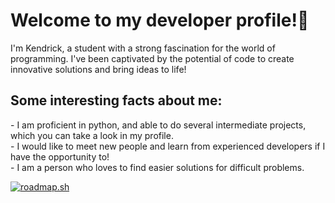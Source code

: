 <h1>Welcome to my developer profile!👋 </h1>

<p>
  I'm Kendrick, a student with a strong fascination for the world of programming. I've been captivated by the potential of code to create innovative solutions and bring ideas to life! 
</p>
<h2>
  Some interesting facts about me:
</h2>
<p>
  - I am proficient in python, and able to do several intermediate projects, which you can take a look in my profile.<br>
  - I would like to meet new people and learn from experienced developers if I have the opportunity to! <br>
  - I am a person who loves to find easier solutions for difficult problems.
</p>
<a href="https://roadmap.sh"><img src="https://roadmap.sh/card/wide/67dd80c20bcc62b83d6182cc?variant=dark" alt="roadmap.sh"/></a>

